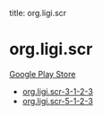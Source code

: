 title: org.ligi.scr
# org.ligi.scr


[Google Play Store](https://play.google.com/store/apps/details?id=org.ligi.scr)


* [org.ligi.scr-3-1-2-3](./org.ligi.scr-3-1-2-3/)
* [org.ligi.scr-5-1-2-3](./org.ligi.scr-5-1-2-3/)